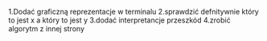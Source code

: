 1.Dodać graficzną reprezentacje w terminalu
2.sprawdzić defnitywnie który to jest x a który to jest y
3.dodać interpretancje przeszkód
4.zrobić algorytm z innej strony